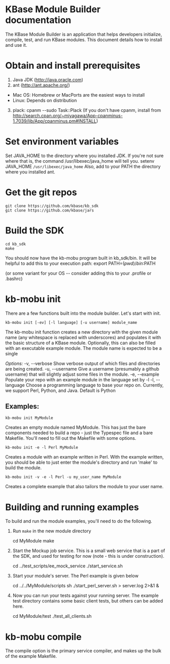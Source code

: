 # KBase Module Builder documentation

The KBase Module Builder is an application that helps developers initialize, compile, test, and run KBase modules. This document details how to install and use it.

# Obtain and install prerequisites

1. Java JDK (http://java.oracle.com)
2. ant (http://ant.apache.org/)
  - Mac OS: Homebrew or MacPorts are the easiest ways to install
  - Linux: Depends on distribution
3. plack:
   cpanm --sudo Task::Plack
   (If you don't have cpanm, install from http://search.cpan.org/~miyagawa/App-cpanminus-1.7039/lib/App/cpanminus.pm#INSTALL)

# Set environment variables

Set JAVA_HOME to the directory where you installed JDK. If you're not sure where that is, the command /usr/libexec/java_home will tell you.
    setenv JAVA_HOME `/usr/libexec/java_home`
Also, add to your PATH the directory where you installed ant.

# Get the git repos

    git clone https://github.com/kbase/kb_sdk
    git clone https://github.com/kbase/jars

# Build the SDK

    cd kb_sdk
    make

You should now have the kb-mobu program built in kb_sdk/bin. It will be helpful to add this to your execution path:
    export PATH=$(pwd)/bin:$PATH

(or some variant for your OS -- consider adding this to your .profile or .bashrc)

# kb-mobu init

There are a few functions built into the module builder. Let's start with init.

    kb-mobu init [-ev] [-l language] [-u username] module_name

The kb-mobu init function creates a new directory with the given module name (any whitespace is replaced with underscores) and populates it with the basic structure of a KBase module. Optionally, this can also be filled with an executable example module. The module name is expected to be a single 

_Options:_
-v, --verbose    Show verbose output of which files and directories are being created.
-u, --username   Give a username (presumably a github username) that will slightly adjust some files in the module.
-e, --example    Populate your repo with an example module in the language set by -l
-l, --language   Choose a programming language to base your repo on. Currently, we support Perl, Python, and Java. Default is Python

## Examples:

    kb-mobu init MyModule

Creates an empty module named MyModule. This has just the bare components needed to build a repo - just the Typespec file and a bare Makefile. You'll need to fill out the Makefile with some options.

    kb-mobu init -e -l Perl MyModule

Creates a module with an example written in Perl. With the example written, you should be able to just enter the module's directory and run 'make' to build the module.

    kb-mobu init -v -e -l Perl -u my_user_name MyModule

Creates a complete example that also tailors the module to your user name.

# Building and running examples

To build and run the module examples, you'll need to do the following.

1. Run `make` in the new module directory

    cd MyModule
    make

2. Start the Mockup job service. This is a small web service that is a part of the SDK, and used for testing for now (note - this is under construction).

    cd ../test_scripts/ee_mock_service
    ./start_service.sh

3. Start your module's server. The Perl example is given below

    cd ../../MyModule/scripts
    sh ./start_perl_server.sh > server.log 2>&1 &

4. Now you can run your tests against your running server. The example test directory contains some basic client tests, but others can be added here.

    cd MyModule/test
    ./test_all_clients.sh

# kb-mobu compile

The compile option is the primary service compiler, and makes up the bulk of the example Makefile.

